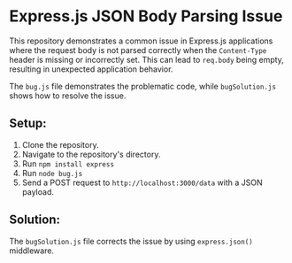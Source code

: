 # Express.js JSON Body Parsing Issue

This repository demonstrates a common issue in Express.js applications where the request body is not parsed correctly when the `Content-Type` header is missing or incorrectly set.  This can lead to `req.body` being empty, resulting in unexpected application behavior.

The `bug.js` file demonstrates the problematic code, while `bugSolution.js` shows how to resolve the issue.

## Setup:

1. Clone the repository.
2. Navigate to the repository's directory.
3. Run `npm install express`
4. Run `node bug.js`
5. Send a POST request to `http://localhost:3000/data` with a JSON payload.

## Solution:

The `bugSolution.js` file corrects the issue by using `express.json()` middleware.